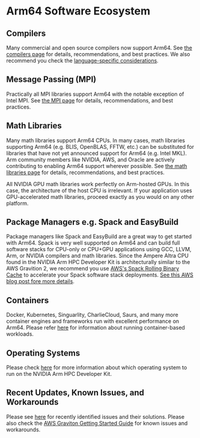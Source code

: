 # Arm64 Software Ecosystem

## Compilers
Many commercial and open source compilers now support Arm64.  See [the compilers page](compilers.md) for details, recommendations, and best practices.  We also recommend you check the [language-specific considerations](../languages/languages.md#language-specific-considerations).

## Message Passing (MPI)
Practically all MPI libraries support Arm64 with the notable exception of Intel MPI.  See [the MPI page](mpi.md) for details, recommendations, and best practices.

## Math Libraries
Many math libraries support Arm64 CPUs.  In many cases, math libraries supporting Arm64 (e.g. BLIS, OpenBLAS, FFTW, etc.) can be substituted for libraries that have not yet announced support for Arm64 (e.g. Intel MKL).  Arm community members like NVIDIA, AWS, and Oracle are actively contributing to enabling Arm64 support wherever possible. See [the math libraries page](mathlibs.md) for details, recommendations, and best practices.

All NVIDIA GPU math libraries work perfectly on Arm-hosted GPUs. In this case, the architecture of the host CPU is irrelevant.  If your application uses GPU-accelerated math libraries, proceed exactly as you would on any other platform.

## Package Managers e.g. Spack and EasyBuild
Package managers like Spack and EasyBuild are a great way to get started with Arm64.  Spack is very well supported on Arm64 and can build full software stacks for CPU-only or CPU+GPU applications using GCC, LLVM, Arm, or NVIDIA compilers and math libraries.  Since the Ampere Altra CPU found in the NVIDIA Arm HPC Developer Kit is architecturally similar to the AWS Gravition 2, we recommend you use [AWS's Spack Rolling Binary Cache](https://aws.amazon.com/blogs/hpc/introducing-the-spack-rolling-binary-cache/) to accelerate your Spack software stack deployments.  [See this AWS blog post fore more details](https://aws.amazon.com/blogs/hpc/introducing-the-spack-rolling-binary-cache/).

## Containers
Docker, Kubernetes, Singuarlity, CharlieCloud, Saurs, and many more container engines and frameworks run with excellent performance on Arm64. Please refer [here](containers.md) for information about running container-based workloads.

## Operating Systems
Please check [here](os.md) for more information about which operating system to run on the NVIDIA Arm HPC Developer Kit.

## Recent Updates, Known Issues, and Workarounds
Please see [here](known_issues.md) for recently identified issues and their solutions.  Please also check the [AWS Graviton Getting Started Guide](https://github.com/aws/aws-graviton-getting-started) for known issues and workarounds.